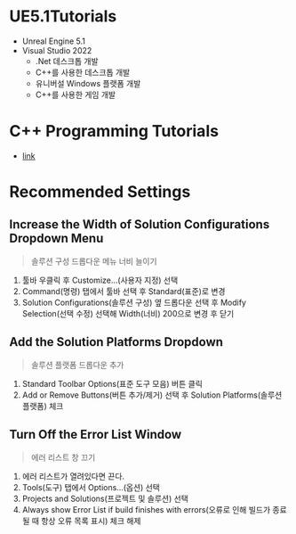 # UE5.1Tutorials
- Unreal Engine 5.1
- Visual Studio 2022
    - .Net 데스크톱 개발
    - C++를 사용한 데스크톱 개발
    - 유니버설 Windows 플랫폼 개발
    - C++를 사용한 게임 개발

# C++ Programming Tutorials
- [link](https://docs.unrealengine.com/4.26/en-US/ProgrammingAndScripting/ProgrammingWithCPP/CPPTutorials/)

# Recommended Settings

## Increase the Width of Solution Configurations Dropdown Menu

> 솔루션 구성 드롭다운 메뉴 너비 늘이기

1. 툴바 우클릭 후 Customize...(사용자 지정) 선택
2. Command(명령) 탭에서 툴바 선택 후 Standard(표준)로 변경
3. Solution Configurations(솔루션 구성) 옆 드롭다운 선택 후 Modify Selection(선택 수정) 선택해 Width(너비) 200으로 변경 후 닫기

## Add the Solution Platforms Dropdown

> 솔루션 플랫폼 드롭다운 추가

1. Standard Toolbar Options(표준 도구 모음) 버튼 클릭
2. Add or Remove Buttons(버튼 추가/제거) 선택 후 Solution Platforms(솔루션 플랫폼) 체크

## Turn Off the Error List Window

> 에러 리스트 창 끄기

1. 에러 리스트가 열려있다면 끈다.
2. Tools(도구) 탭에서 Options...(옵션) 선택
3. Projects and Solutions(프로젝트 및 솔루션) 선택
4. Always show Error List if build finishes with errors(오류로 인해 빌드가 종료될 때 항상 오류 목록 표시) 체크 해제